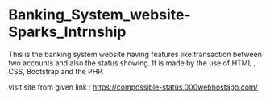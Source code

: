 # Banking_System_website-Sparks_Intrnship
This is the banking system website having features like transaction between two accounts and also the status showing. It is made by the use of HTML , CSS, Bootstrap and the PHP.


visit site from given link : https://compossible-status.000webhostapp.com/
